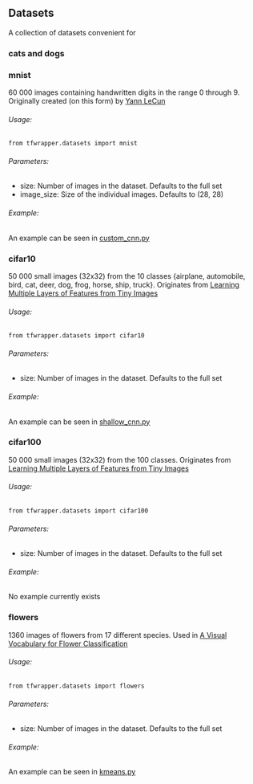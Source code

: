 ## Datasets
A collection of datasets convenient for

### cats and dogs
### mnist
60 000 images containing handwritten digits in the range 0 through 9. Originally created (on this form) by [Yann LeCun](http://yann.lecun.com/exdb/mnist/)

###### Usage:
`from tfwrapper.datasets import mnist`
###### Parameters:
* size: Number of images in the dataset. Defaults to the full set
* image_size: Size of the individual images. Defaults to (28, 28)

###### Example:
An example can be seen in [custom_cnn.py](https://github.com/epigramai/tfwrapper/blob/cifar/examples/custom_cnn.py)
### cifar10
50 000 small images (32x32) from the 10 classes {airplane, automobile, bird, cat, deer, dog, frog, horse, ship, truck}. Originates from [Learning Multiple Layers of Features from Tiny Images](https://www.cs.toronto.edu/~kriz/learning-features-2009-TR.pdf)
###### Usage:
`from tfwrapper.datasets import cifar10`
###### Parameters:
* size: Number of images in the dataset. Defaults to the full set

###### Example:
An example can be seen in [shallow_cnn.py](https://github.com/epigramai/tfwrapper/blob/cifar/examples/shallow_cnn.py)
### cifar100
50 000 small images (32x32) from the 100 classes. Originates from [Learning Multiple Layers of Features from Tiny Images](https://www.cs.toronto.edu/~kriz/learning-features-2009-TR.pdf)
###### Usage:
`from tfwrapper.datasets import cifar100`
###### Parameters:
* size: Number of images in the dataset. Defaults to the full set

###### Example:
No example currently exists
### flowers
1360 images of flowers from 17 different species. Used in [A Visual Vocabulary for Flower Classification](http://www.robots.ox.ac.uk/~vgg/publications/papers/nilsback06.pdf)
###### Usage:
`from tfwrapper.datasets import flowers`
###### Parameters:
* size: Number of images in the dataset. Defaults to the full set

###### Example:
An example can be seen in [kmeans.py](https://github.com/epigramai/tfwrapper/blob/cifar/examples/kmeans.py)